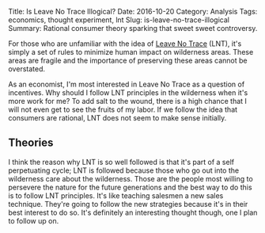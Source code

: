 Title: Is Leave No Trace Illogical?
Date: 2016-10-20
Category: Analysis
Tags: economics, thought experiment, lnt
Slug: is-leave-no-trace-illogical
Summary: Rational consumer theory sparking that sweet sweet controversy. 

For those who are unfamiliar with the idea of [Leave No Trace](https://lnt.org "Leave No Trace Homepage") (LNT), it's simply a set of rules to minimize human impact on wilderness areas. These areas are fragile and the importance of preserving these areas cannot be overstated. 

As an economist, I'm most interested in Leave No Trace as a question of incentives. Why should I follow LNT principles in the wilderness when it's more work for me? To add salt to the wound, there is a high chance that I will not even get to see the fruits of my labor. If we follow the idea that consumers are rational, LNT does not seem to make sense initially. 

## Theories
I think the reason why LNT is so well followed is that it's part of a self perpetuating cycle; LNT is followed because those who go out into the wilderness care about the wilderness. Those are the people most willing to persevere the nature for the future generations and the best way to do this is to follow LNT principles. It's like teaching salesmen a new sales technique. They're going to follow the new strategies because it's in their best interest to do so. It's definitely an interesting thought though, one I plan to follow up on. 
